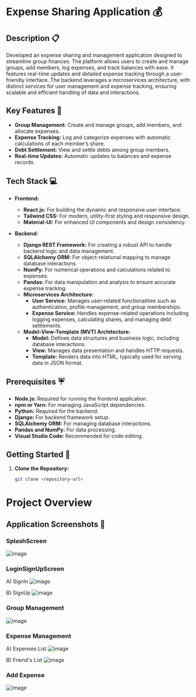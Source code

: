 # Expense Sharing Application 💰

## Description 📋
Developed an expense sharing and management application designed to streamline group finances. The platform allows users to create and manage groups, add members, log expenses, and track balances with ease. It features real-time updates and detailed expense tracking through a user-friendly interface. The backend leverages a microservices architecture, with distinct services for user management and expense tracking, ensuring scalable and efficient handling of data and interactions.

## Key Features 🔑

- **Group Management:** Create and manage groups, add members, and allocate expenses.
- **Expense Tracking:** Log and categorize expenses with automatic calculations of each member’s share.
- **Debt Settlement:** View and settle debts among group members.
- **Real-time Updates:** Automatic updates to balances and expense records.

## Tech Stack 💻

- **Frontend:**
  - **React.js:** For building the dynamic and responsive user interface.
  - **Tailwind CSS:** For modern, utility-first styling and responsive design.
  - **Material-UI:** For enhanced UI components and design consistency.

- **Backend:**
  - **Django REST Framework:** For creating a robust API to handle backend logic and data management.
  - **SQLAlchemy ORM:** For object-relational mapping to manage database interactions.
  - **NumPy:** For numerical operations and calculations related to expenses.
  - **Pandas:** For data manipulation and analysis to ensure accurate expense tracking.
  - **Microservices Architecture:**
    - **User Service:** Manages user-related functionalities such as authentication, profile management, and group memberships.
    - **Expense Service:** Handles expense-related operations including logging expenses, calculating shares, and managing debt settlements.
  - **Model-View-Template (MVT) Architecture:** 
    - **Model:** Defines data structures and business logic, including database interactions.
    - **View:** Manages data presentation and handles HTTP requests.
    - **Template:** Renders data into HTML, typically used for serving data in JSON format.

## Prerequisites ☔

- **Node.js:** Required for running the frontend application.
- **npm or Yarn:** For managing JavaScript dependencies.
- **Python:** Required for the backend.
- **Django:** For backend framework setup.
- **SQLAlchemy ORM:** For managing database interactions.
- **Pandas and NumPy:** For data processing.
- **Visual Studio Code:** Recommended for code editing.

## Getting Started 🚀

1. **Clone the Repository:**
   ```bash
   git clone <repository-url>

# Project Overview

## Application Screenshots 📸

### SplashScreen
![image](https://github.com/user-attachments/assets/9fb4ead1-fb55-4339-b275-94cae7ba7c34)

### LoginSignUpScreen
A) SignIn
![image](https://github.com/user-attachments/assets/482c3d32-4c2f-4fc2-bf8e-734ede866ef2)


B) SignUp
![image](https://github.com/user-attachments/assets/ef5fbbb6-5f45-4e7e-b186-6044717cf294)


### Group Management
![image](https://github.com/user-attachments/assets/34f37e03-3faf-4717-9156-a28e2923c1b0)


### Expense Management
A) Expenses List
![image](https://github.com/user-attachments/assets/5ba65072-05b5-4038-a3e2-571294162a35)

B) Friend's List
![image](https://github.com/user-attachments/assets/851f27b5-5a2d-4595-9e3f-51421a0c194c)


### Add Expense
![image](https://github.com/user-attachments/assets/062987e1-3863-404d-829d-a70374e6bcf0)


